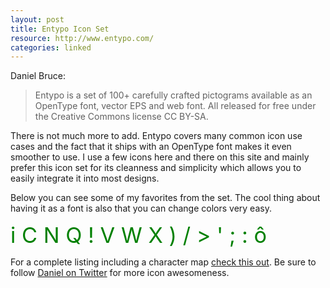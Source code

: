 ```yaml
---
layout: post
title: Entypo Icon Set
resource: http://www.entypo.com/
categories: linked
---
```

Daniel Bruce:

> Entypo is a set of 100+ carefully crafted pictograms available as an OpenType font, vector
> EPS and web font. All released for free under the Creative Commons license CC BY-SA.

There is not much more to add. Entypo covers many common icon use cases and the fact that it
ships with an OpenType font makes it even smoother to use.
I use a few icons here and there on this site and mainly prefer this icon set for its
cleanness and simplicity which allows you to easily integrate it into most designs.

Below you can see some of my favorites from the set. The cool thing about having it as
a font is also that you can change colors very easy.

<span class="entypo" style="font-size:2.45em;color:green;">
<span>i</span>
<span>C</span>
<span>N</span>
<span>Q</span>
<span>!</span>
<span>V</span>
<span>W</span>
<span>X</span>
<span>)</span>
<span>/</span>
<span>></span>
<span>'</span>
<span>;</span>
<span>:</span>
<span>&ocirc;</span>
</span>

For a complete listing including a character map [check this out](http://bistro.convergencecms.co/entypo).
Be sure to follow [Daniel on Twitter](http://twitter.com/danielbruce_) for more icon
awesomeness.

